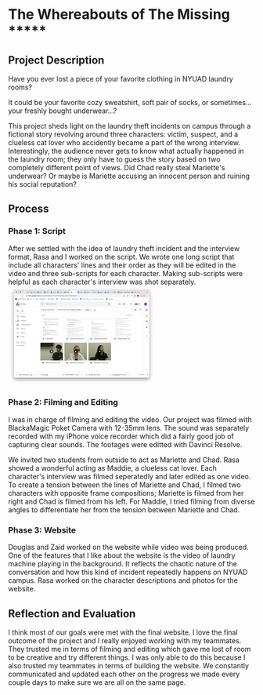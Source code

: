 # The Whereabouts of The Missing ***** #
## Project Description ##
Have you ever lost a piece of your favorite clothing in NYUAD laundry rooms? 

It could be your favorite cozy sweatshirt, soft pair of socks, or sometimes... your freshly bought underwear...?

This project sheds light on the laundry theft incidents on campus through a fictional story revolving around three characters: victim, suspect, and a clueless cat lover who accidently became a part of the wrong interview. Interestingly, the audience never gets to know what actually happened in the laundry room; they only have to guess the story based on two completely different point of views. Did Chad really steal Mariette's underwear? Or maybe is Mariette accusing an innocent person and ruining his social reputation? 


## Process ##
### Phase 1: Script ###
After we settled with the idea of laundry theft incident and the interview format, Rasa and I worked on the script. We wrote one long script that include all characters' lines and their order as they will be edited in the video and three sub-scripts for each character. Making sub-scripts were helpful as each character's interview was shot separately.   
<img src="Screen Shot 2022-11-20 at 11.07.58 PM.png" width="300"/> 


### Phase 2: Filming and Editing ### 
I was in charge of filming and editing the video. Our project was filmed with BlackaMagic Poket Camera with 12-35mm lens. The sound was separately recorded with my iPhone voice recorder which did a fairly good job of capturing clear sounds. The footages were editted with Davinci Resolve. 

We invited two students from outside to act as Mariette and Chad. Rasa showed a wonderful acting as Maddie, a clueless cat lover. Each character's interview was filmed seperatedly and later edited as one video. To create a tension between the lines of Mariette and Chad, I filmed two characters with opposite frame compositions; Mariette is filmed from her right and Chad is filmed from his left. For Maddie, I tried filming from diverse angles to differentiate her from the tension between Mariette and Chad. 


### Phase 3: Website ###
Douglas and Zaid worked on the website while video was being produced. One of the features that I like about the website is the video of laundry machine playing in the background. It reflects the chaotic nature of the conversation and how this kind of incident repeatedly happens on NYUAD campus. Rasa worked on the character descriptions and photos for the website. 

## Reflection and Evaluation ##
I think most of our goals were met with the final website. I love the final outcome of the project and I really enjoyed working with my teammates. They trusted me in terms of filming and editing which gave me lost of room to be creative and try different things. I was only able to do this because I also trusted my teammates in terms of building the website. We constantly communicated and updated each other on the progress we made every couple days to make sure we are all on the same page. 
